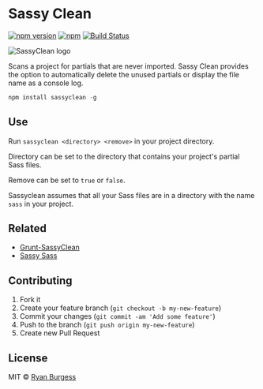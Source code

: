 # Sassy Clean

[![npm version](https://badge.fury.io/js/sassyclean.svg)](http://badge.fury.io/js/sassyclean) [![npm](https://img.shields.io/npm/dm/sassyclean.svg)](https://github.com/ryanburgess/sassyclean) [![Build Status](https://travis-ci.org/ryanburgess/sassyclean.svg?branch=master)](https://travis-ci.org/ryanburgess/sassyclean)

![SassyClean logo](https://raw.github.com/ryanburgess/grunt-sassyclean/master/sassyclean.png)

Scans a project for partials that are never imported. Sassy Clean provides the option to automatically delete the unused partials or display the file name as a console log.

```js
npm install sassyclean -g
```
## Use
Run ```sassyclean <directory> <remove>``` in your project directory.

Directory can be set to the directory that contains your project's partial Sass files.

Remove can be set to `true` or `false`.

Sassyclean assumes that all your Sass files are in a directory with the name `sass` in your project.

## Related
* [Grunt-SassyClean](https://github.com/ryanburgess/grunt-sassyclean)
* [Sassy Sass](https://github.com/ryanburgess/sassysass)

## Contributing
1. Fork it
2. Create your feature branch (`git checkout -b my-new-feature`)
3. Commit your changes (`git commit -am 'Add some feature'`)
4. Push to the branch (`git push origin my-new-feature`)
5. Create new Pull Request

## License
MIT © [Ryan Burgess](http://github.com/ryanburgess)